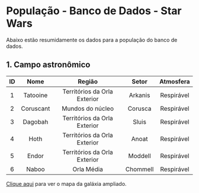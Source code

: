 # População - Banco de Dados - Star Wars

Abaixo estão resumidamente os dados para a população do banco de dados.

## 1. Campo astronômico

| ID | Nome | Região | Setor | Atmosfera |
| :-:| :-:  | :-:    | :-:   | :-:       |
| 1  | Tatooine | Territórios da Orla Exterior | Arkanis | Respirável |
| 2  | Coruscant | Mundos do núcleo | Corusca | Respirável |
| 3  | Dagobah | Territórios da Orla Exterior | Sluis | Respirável |
| 4 | Hoth | Territórios da Orla Exterior | Anoat | Respirável |
| 5 | Endor | Territórios da Orla Exterior | Moddell | Respirável |
| 6 | Naboo | Orla Média | Chommell | Respirável |

<a href="https://sbd1.github.io/Grupo02-starWars/assets/Canon_galaxy_map.jpg" target="_blank">Clique aqui</a> para ver o mapa da galáxia ampliado.
